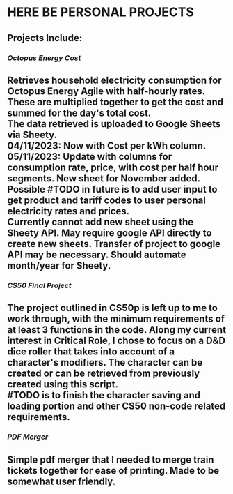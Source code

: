 # HERE BE PERSONAL PROJECTS
## **Projects Include:**
### *Octopus Energy Cost*
Retrieves household electricity consumption for Octopus Energy Agile with 
half-hourly 
rates. These are multiplied together to get the cost and summed for the 
day's total cost. <br />
The data retrieved is uploaded to Google Sheets via Sheety.<br />
04/11/2023: Now with Cost per kWh column.<br />
05/11/2023: Update with columns for consumption rate, price, with cost per 
half hour segments. New sheet for November added. <br />
Possible  #TODO in future is to add user input to get product and tariff codes 
to user personal electricity rates and prices. <br />
Currently cannot add new sheet using the Sheety API. May require google API 
directly to create new sheets. Transfer of project to google API may be 
necessary. Should automate month/year for Sheety.
-------------------------------------------------------------------------------
### *CS50 Final Project*
The project outlined in CS50p is left up to me to work through, with the 
minimum requirements of at least 3 functions in the code. Along my current 
interest in Critical Role, I chose to focus 
on a D&D dice roller that takes into account of a character's modifiers. 
The character can be created or can be retrieved from previously created 
using this script. <br />
#TODO is to finish the character saving and loading portion and other CS50
non-code related requirements.
-------------------------------------------------------------------------------
### *PDF Merger*
Simple pdf merger that I needed to merge train tickets together for ease of 
printing. Made to be somewhat user friendly.
-------------------------------------------------------------------------------